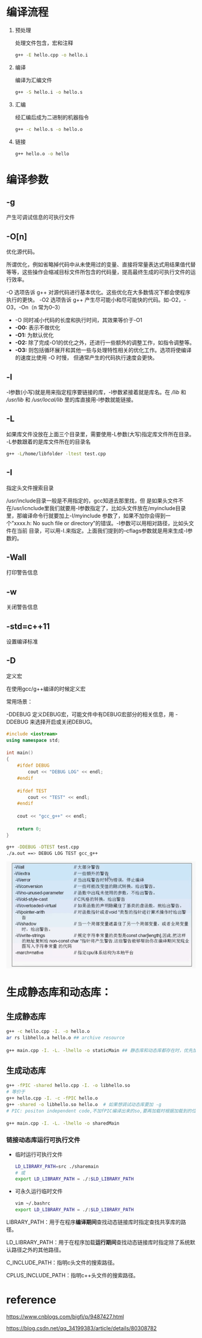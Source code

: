 # 编译流程

1. 预处理

   处理文件包含，宏和注释

   ```bash
   g++ -E hello.cpp -o hello.i
   ```

2. 编译

   编译为汇编文件

   ```bash
   g++ -S hello.i -o hello.s
   ```

3. 汇编

   经汇编后成为二进制的机器指令

   ```bash
   g++ -c hello.s -o hello.o
   ```

4. 链接

   ```bash
   g++ hello.o -o hello
   ```

   

# 编译参数

## -g

产生可调试信息的可执行文件

## -O[n]

优化源代码。

所谓优化，例如省略掉代码中从未使用过的变量、直接将常量表达式用结果值代替等等，这些操作会缩减目标文件所包含的代码量，提高最终生成的可执行文件的运行效率。

-O 选项告诉 g++ 对源代码进行基本优化。这些优化在大多数情况下都会使程序执行的更快。 -O2 选项告诉 g++ 产生尽可能小和尽可能快的代码。如-O2，-O3，-On（n 常为0–3）

   + -O 同时减小代码的长度和执行时间，其效果等价于-O1
   +  **-O0:** 表示不做优化
   +  **-O1:** 为默认优化
   +  **-O2:** 除了完成-O1的优化之外，还进行一些额外的调整工作，如指令调整等。
   +  **-O3:** 则包括循环展开和其他一些与处理特性相关的优化工作。选项将使编译的速度比使用 -O 时慢， 但通常产生的代码执行速度会更快。

## -l

-l参数(小写)就是用来指定程序要链接的库，-l参数紧接着就是库名。在 */lib* 和 */usr/lib* 和 */usr/local/lib* 里的库直接用-l参数就能链接。

## -L

如果库文件没放在上面三个目录里，需要使用-L参数(大写)指定库文件所在目录。 -L参数跟着的是库文件所在的目录名

```bash
g++ -L/home/libfolder -ltest test.cpp
```

## -I

指定头文件搜索目录

/usr/include目录一般是不用指定的，gcc知道去那里找，但 是如果头文件不在/usr/icnclude里我们就要用-I参数指定了，比如头文件放在/myinclude目录里，那编译命令行就要加上-I/myinclude 参数了，如果不加你会得到一个”xxxx.h: No such file or directory”的错误。-I参数可以用相对路径，比如头文件在当前 目录，可以用-I.来指定。上面我们提到的–cflags参数就是用来生成-I参数的。

## -Wall

打印警告信息

## -w

关闭警告信息

## -std=c++11

设置编译标准

## -D

定义宏

在使用gcc/g++编译的时候定义宏

常用场景：

-DDEBUG 定义DEBUG宏，可能文件中有DEBUG宏部分的相关信息，用 -DDEBUG 来选择开启或关闭DEBUG。

```c++
#include <iostream>
using namespace std;

int main()
{
    #ifdef DEBUG
        cout << "DEBUG LOG" << endl;
    #endif

    #ifdef TEST
        cout << "TEST" << endl;
    #endif

    cout << "gcc_g++" << endl;

    return 0;
}
```

```bash
g++ -DDEBUG -DTEST test.cpp
./a.out ==> DEBUG LOG TEST gcc_g++
```

<img src="image/image-20220718073802113.png" alt="image-20220718073802113" style="zoom:67%;" />



# 生成静态库和动态库：

## 生成静态库

```bash
g++ -c hello.cpp -I. -o hello.o
ar rs libhello.a hello.o ## archive resource

g++ main.cpp -I. -L. -lhello -o staticMain ## 静态库和动态库都存在时，优先加载动态库，可以使用 -static 指定加载静态库
```

## 生成动态库

```bash
g++ -fPIC -shared hello.cpp -I. -o libhello.so
# 等价于
g++ hello.cpp -I. -c -fPIC hello.o
g++ -shared -o libhello.so hello.o	# 如果想调试动态库要加 -g
# PIC: positon independent code,不加fPIC编译出来的so,要再加载时根据加载到的位置再次重定位，导致无法共享。

g++ main.cpp -I. -L. -lhello -o sharedMain
```

### 链接动态库运行可执行文件

+ 临时运行可执行文件

  ```bash
  LD_LIBRARY_PATH=src ./sharemain
  # 或
  export LD_LIBRARY_PATH = ./:$LD_LIBRARY_PATH
  ```

  

+ 可永久运行临时文件

  ```bash
  vim ~/.bashrc
  export LD_LIBRARY_PATH = ./:$LD_LIBRARY_PATH
  ```



LIBRARY_PATH：用于在程序**编译期间**查找动态链接库时指定查找共享库的路径。

LD_LIBRARY_PATH：用于在程序加载**运行期间**查找动态链接库时指定除了系统默认路径之外的其他路径。

C_INCLUDE_PATH：指明c头文件的搜索路径。

CPLUS_INCLUDE_PATH：指明c++头文件的搜索路径。  

# reference

https://www.cnblogs.com/bigfi/p/9487427.html

https://blog.csdn.net/qq_34199383/article/details/80308782

